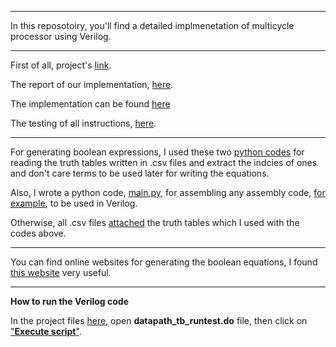 ***
In this reposotoiry, you'll find a detailed implmenetation of multicycle processor using Verilog.
***
First of all, project's [link](https://github.com/amohd63/Multicycle_MIPS/blob/master/Project-2-First-2022_2023.pdf).

The report of our implementation, [here](https://github.com/amohd63/Multicycle_MIPS/blob/master/FinalProjectReport.pdf).

The implementation can be found [here](https://github.com/amohd63/Multicycle_MIPS/tree/master/Multicycle_MIPS/Multicycle_MIPS/src)

The testing of all instructions, [here](https://github.com/amohd63/Multicycle_MIPS/tree/master/Testing).
***
For generating boolean expressions, I used these two [python codes](https://github.com/amohd63/Multicycle_MIPS/tree/master/Python%20codes) for reading the truth tables written in .csv files and extract the indcies of ones and don't care terms to be used later for writing the equations.

Also, I wrote a python code, [main.py](https://github.com/amohd63/Multicycle_MIPS/blob/master/Python%20codes/main.py), for assembling any assembly code, [for example](https://github.com/amohd63/Multicycle_MIPS/blob/master/Assembly%20code.txt), to be used in Verilog.

Otherwise, all .csv files [attached](https://github.com/amohd63/Multicycle_MIPS/tree/master/.CSV%20files) the truth tables which I used with the codes above.
***
You can find online websites for generating the boolean equations, I found [this website](https://www.charlie-coleman.com/experiments/kmap/) very useful.
***
**How to run the Verilog code**

In the project files [here](https://github.com/amohd63/Multicycle_MIPS/tree/master/Multicycle_MIPS/Multicycle_MIPS/src), open **datapath_tb_runtest.do** file, then click on ["**Execute script**"](https://imgur.com/gqcQ2Rx).
